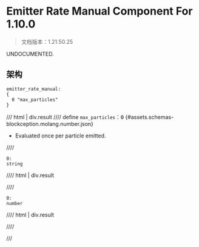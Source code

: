# Emitter Rate Manual Component For 1.10.0

> 文档版本：1.21.50.25

UNDOCUMENTED.

## 架构

```mcschema
emitter_rate_manual:
{
  0 "max_particles"
}

```

/// html | div.result
//// define
`max_particles`：<samp>0</samp> {#assets.schemas-blockception.molang.number.json}

- Evaluated once per particle emitted.


////

```mcschema
0:
string

```

//// html | div.result

////


```mcschema
0:
number

```

//// html | div.result

////




///


